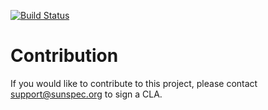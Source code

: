 [![Build Status](https://travis-ci.org/sunspec/models.svg?branch=master)](https://travis-ci.org/sunspec/models)

Contribution
============
If you would like to contribute to this project, please contact support@sunspec.org to sign a CLA.
